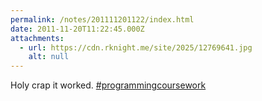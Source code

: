 ```yaml
---
permalink: /notes/201111201122/index.html
date: 2011-11-20T11:22:45.000Z
attachments:
  - url: https://cdn.rknight.me/site/2025/12769641.jpg
    alt: null
---
```


Holy crap it worked. <a href="https://pixelfed.social/discover/tags/programmingcoursework?src=hash" title="#programmingcoursework" class="u-url hashtag" rel="external nofollow noopener">#programmingcoursework</a>
